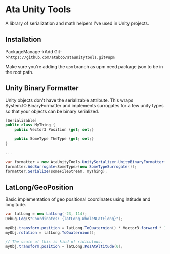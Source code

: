 # Ata Unity Tools

A library of serialization and math helpers I've used in Unity projects.

## Installation

PackageManage->Add Git->`https://github.com/ataboo/ataunitytools.git#upm`

Make sure you're adding the `upm` branch as upm need package.json to be in the root path.

## Unity Binary Formatter

Unity objects don't have the serializable attribute.  This wraps System.IO.BinaryFormatter and implements surrogates for a few unity types so that your objects can be binary serialized.

```c#
[Serializable]
public class MyThing {
    public Vector3 Position {get; set;}

    public SomeType TheType {get; set;}
}

...

var formatter = new AtaUnityTools.UnitySerializer.UnityBinaryFormatter();
formatter.AddSurrogate<SomeType>(new SomeTypeSurrogate());
formatter.Serialize(someFileStream, myThing);

```

## LatLong/GeoPosition

Basic implementation of geo positional coordinates using latitude and longitude.

```c#
var latLong = new LatLong(-23, 114);
Debug.Log($"Coordinates: {latLong.WholeNLatElong}");

myObj.transform.position = latLong.ToQuaternion() * Vector3.forward * 10;
myObj.rotation = latLong.ToQuaternion();

// The scale of this is kind of ridiculous.
myObj.transform.position = latLong.PosAtAltitude(0);
```